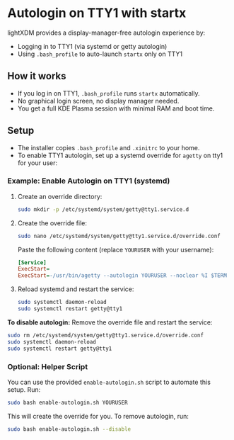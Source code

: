 # Autologin on TTY1 with startx

lightXDM provides a display-manager-free autologin experience by:
- Logging in to TTY1 (via systemd or getty autologin)
- Using `.bash_profile` to auto-launch `startx` only on TTY1

## How it works
- If you log in on TTY1, `.bash_profile` runs `startx` automatically.
- No graphical login screen, no display manager needed.
- You get a full KDE Plasma session with minimal RAM and boot time.

## Setup
- The installer copies `.bash_profile` and `.xinitrc` to your home.
- To enable TTY1 autologin, set up a systemd override for `agetty` on tty1 for your user:

### Example: Enable Autologin on TTY1 (systemd)

1. Create an override directory:
   ```sh
   sudo mkdir -p /etc/systemd/system/getty@tty1.service.d
   ```
2. Create the override file:
   ```sh
   sudo nano /etc/systemd/system/getty@tty1.service.d/override.conf
   ```
   Paste the following content (replace `YOURUSER` with your username):
   ```ini
   [Service]
   ExecStart=
   ExecStart=-/usr/bin/agetty --autologin YOURUSER --noclear %I $TERM
   ```
3. Reload systemd and restart the service:
   ```sh
   sudo systemctl daemon-reload
   sudo systemctl restart getty@tty1
   ```

**To disable autologin:**
Remove the override file and restart the service:
```sh
sudo rm /etc/systemd/system/getty@tty1.service.d/override.conf
sudo systemctl daemon-reload
sudo systemctl restart getty@tty1
```

### Optional: Helper Script
You can use the provided `enable-autologin.sh` script to automate this setup. Run:
```sh
sudo bash enable-autologin.sh YOURUSER
```
This will create the override for you. To remove autologin, run:
```sh
sudo bash enable-autologin.sh --disable
```
